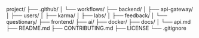 project/
├── .github/
│ 	 └── workflows/
├── backend/
│   ├── api-gateway/
│   ├── users/
│   ├── karma/
│   ├── labs/
│   ├── feedback/
│   └── questionary/
├── frontend/
├── ai/
├── docker/
├── docs/
│   └── api.md
├── README.md
├── CONTRIBUTING.md
├── LICENSE
└── .gitignore